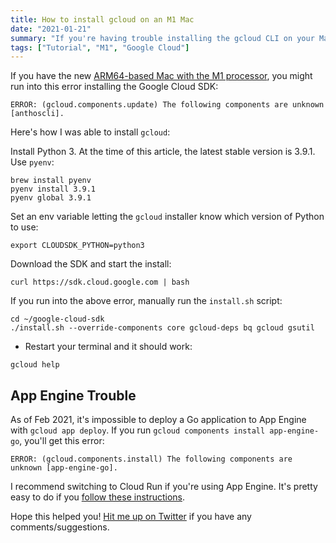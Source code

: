 ```yaml
---
title: How to install gcloud on an M1 Mac
date: "2021-01-21"
summary: "If you're having trouble installing the gcloud CLI on your Mac m1, this should help."
tags: ["Tutorial", "M1", "Google Cloud"]
---
```


If you have the new [ARM64-based Mac with the M1 processor](https://www.apple.com/mac/m1/), you might run into this error installing the Google Cloud SDK:

```shell
ERROR: (gcloud.components.update) The following components are unknown [anthoscli].
```

Here's how I was able to install `gcloud`:

Install Python 3. At the time of this article, the latest stable version is 3.9.1. Use `pyenv`:

```shell
brew install pyenv
pyenv install 3.9.1
pyenv global 3.9.1
```

Set an env variable letting the `gcloud` installer know which version of Python to use:

```shell
export CLOUDSDK_PYTHON=python3
```

Download the SDK and start the install:

```shell
curl https://sdk.cloud.google.com | bash
```

If you run into the above error, manually run the `install.sh` script:

```shell
cd ~/google-cloud-sdk
./install.sh --override-components core gcloud-deps bq gcloud gsutil
```

- Restart your terminal and it should work:

```shell
gcloud help
```

## App Engine Trouble

As of Feb 2021, it's impossible to deploy a Go application to App Engine with `gcloud app deploy`. If you run `gcloud components install app-engine-go`, you'll get this error:

```shell
ERROR: (gcloud.components.install) The following components are unknown [app-engine-go].
```

I recommend switching to Cloud Run if you're using App Engine. It's pretty easy to do if you [follow these instructions](https://cloud.google.com/run/docs/quickstarts/build-and-deploy).

Hope this helped you! [Hit me up on Twitter](https://twitter.com/mager) if you have any comments/suggestions.
